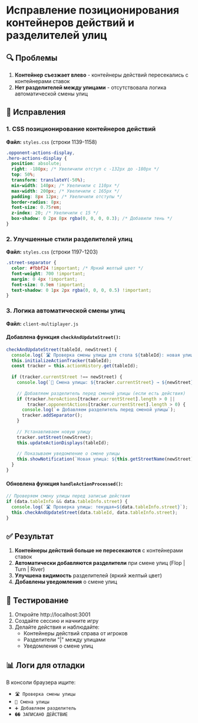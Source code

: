 # Исправление позиционирования контейнеров действий и разделителей улиц

## 🔍 Проблемы
1. **Контейнер съезжает влево** - контейнеры действий пересекались с контейнерами ставок
2. **Нет разделителей между улицами** - отсутствовала логика автоматической смены улиц

## 🔧 Исправления

### 1. CSS позиционирование контейнеров действий

**Файл:** `styles.css` (строки 1139-1158)

```css
.opponent-actions-display,
.hero-actions-display {
  position: absolute;
  right: -180px; /* Увеличили отступ с -132px до -180px */
  top: 50%;
  transform: translateY(-50%);
  min-width: 140px; /* Увеличили с 110px */
  max-width: 200px; /* Увеличили с 165px */
  padding: 8px 12px; /* Увеличили отступы */
  border-radius: 8px;
  font-size: 0.75rem;
  z-index: 20; /* Увеличили с 15 */
  box-shadow: 0 2px 8px rgba(0, 0, 0, 0.3); /* Добавили тень */
}
```

### 2. Улучшенные стили разделителей улиц

**Файл:** `styles.css` (строки 1197-1203)

```css
.street-separator {
  color: #fbbf24 !important; /* Яркий желтый цвет */
  font-weight: 700 !important;
  margin: 0 4px !important;
  font-size: 0.9em !important;
  text-shadow: 0 1px 2px rgba(0, 0, 0, 0.5) !important;
}
```

### 3. Логика автоматической смены улиц

**Файл:** `client-multiplayer.js`

#### Добавлена функция `checkAndUpdateStreet()`:
```javascript
checkAndUpdateStreet(tableId, newStreet) {
  console.log(`🛣️ Проверка смены улицы для стола ${tableId}: новая улица = ${newStreet}`);
  this.initializeActionTracker(tableId);
  const tracker = this.actionHistory.get(tableId);
  
  if (tracker.currentStreet !== newStreet) {
    console.log(`🔄 Смена улицы: ${tracker.currentStreet} → ${newStreet}`);
    
    // Добавляем разделитель перед сменой улицы (если есть действия)
    if (tracker.heroActions[tracker.currentStreet].length > 0 || 
        tracker.opponentActions[tracker.currentStreet].length > 0) {
      console.log(`➕ Добавляем разделитель перед сменой улицы`);
      tracker.addSeparator();
    }
    
    // Устанавливаем новую улицу
    tracker.setStreet(newStreet);
    this.updateActionDisplays(tableId);
    
    // Показываем уведомление о смене улицы
    this.showNotification(`Новая улица: ${this.getStreetName(newStreet)}`, 'info');
  }
}
```

#### Обновлена функция `handleActionProcessed()`:
```javascript
// Проверяем смену улицы перед записью действия
if (data.tableInfo && data.tableInfo.street) {
  console.log(`🛣️ Проверка улицы: текущая=${data.tableInfo.street}`);
  this.checkAndUpdateStreet(data.tableId, data.tableInfo.street);
}
```

## ✅ Результат

1. **Контейнеры действий больше не пересекаются** с контейнерами ставок
2. **Автоматически добавляются разделители** при смене улиц (Flop | Turn | River)
3. **Улучшена видимость** разделителей (яркий желтый цвет)
4. **Добавлены уведомления** о смене улиц

## 🧪 Тестирование

1. Откройте http://localhost:3001
2. Создайте сессию и начните игру
3. Делайте действия и наблюдайте:
   - Контейнеры действий справа от игроков
   - Разделители "|" между улицами
   - Уведомления о смене улиц

## 📊 Логи для отладки

В консоли браузера ищите:
- `🛣️ Проверка смены улицы`
- `🔄 Смена улицы`
- `➕ Добавляем разделитель`
- `�� ЗАПИСАНО ДЕЙСТВИЕ` 